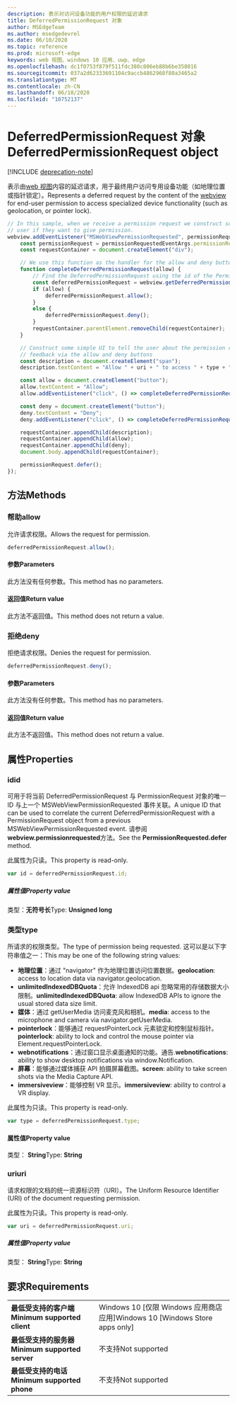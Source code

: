 ```yaml
---
description: 表示对访问设备功能的用户权限的延迟请求
title: DeferredPermissionRequest 对象
author: MSEdgeTeam
ms.author: msedgedevrel
ms.date: 06/10/2020
ms.topic: reference
ms.prod: microsoft-edge
keywords: web 视图、windows 10 应用、uwp、edge
ms.openlocfilehash: dc1f0753f879f511fdc380c806eb88b6be358016
ms.sourcegitcommit: 037a2d62333691104c9accb4862968f80a3465a2
ms.translationtype: MT
ms.contentlocale: zh-CN
ms.lasthandoff: 06/18/2020
ms.locfileid: "10752137"
---
```

# <span data-ttu-id="8fa30-104">DeferredPermissionRequest 对象</span><span class="sxs-lookup"><span data-stu-id="8fa30-104">DeferredPermissionRequest object</span></span>  

[!INCLUDE [deprecation-note](../includes/deprecation-note.md)]  

<span data-ttu-id="8fa30-105">表示由[web 视图](../webview.md)内容的延迟请求，用于最终用户访问专用设备功能（如地理位置或指针锁定）。</span><span class="sxs-lookup"><span data-stu-id="8fa30-105">Represents a deferred request by the content of the [webview](../webview.md) for end-user permission to access specialized device functionality (such as geolocation, or pointer lock).</span></span>  

```javascript
// In this sample, when we receive a permission request we construct some basic UI to ask the
// user if they want to give permission.
webview.addEventListener("MSWebViewPermissionRequested", permissionRequestedEventArgs => {
    const permissionRequest = permissionRequestedEventArgs.permissionRequest;
    const requestContainer = document.createElement("div");

    // We use this function as the handler for the allow and deny buttons.
    function completeDeferredPermissionRequest(allow) {
        // Find the DeferredPermissionRequest using the id of the PermissionRequest we deferred.
        const deferredPermissionRequest = webview.getDeferredPermissionRequestById(permissionRequest.id);
        if (allow) {
            deferredPermissionRequest.allow();
        }
        else {
            deferredPermissionRequest.deny();
        }
        requestContainer.parentElement.removeChild(requestContainer);
    }

    // Construct some simple UI to tell the user about the permission request and get their
    // feedback via the allow and deny buttons
    const description = document.createElement("span");
    description.textContent = "Allow " + uri + " to access " + type + "?";

    const allow = document.createElement("button");
    allow.textContent = "Allow";
    allow.addEventListener("click", () => completeDeferredPermissionRequest(true));

    const deny = document.createElement("button");
    deny.textContent = "Deny";
    deny.addEventListener("click", () => completeDeferredPermissionRequest(false));

    requestContainer.appendChild(description);
    requestContainer.appendChild(allow);
    requestContainer.appendChild(deny);
    document.body.appendChild(requestContainer);

    permissionRequest.defer();
});
```  

## <span data-ttu-id="8fa30-106">方法</span><span class="sxs-lookup"><span data-stu-id="8fa30-106">Methods</span></span>  

### <span data-ttu-id="8fa30-107">帮助</span><span class="sxs-lookup"><span data-stu-id="8fa30-107">allow</span></span>  

<span data-ttu-id="8fa30-108">允许请求权限。</span><span class="sxs-lookup"><span data-stu-id="8fa30-108">Allows the request for permission.</span></span>  

```javascript
deferredPermissionRequest.allow();
```  

#### <span data-ttu-id="8fa30-109">参数</span><span class="sxs-lookup"><span data-stu-id="8fa30-109">Parameters</span></span>  

<span data-ttu-id="8fa30-110">此方法没有任何参数。</span><span class="sxs-lookup"><span data-stu-id="8fa30-110">This method has no parameters.</span></span>  

#### <span data-ttu-id="8fa30-111">返回值</span><span class="sxs-lookup"><span data-stu-id="8fa30-111">Return value</span></span>  

<span data-ttu-id="8fa30-112">此方法不返回值。</span><span class="sxs-lookup"><span data-stu-id="8fa30-112">This method does not return a value.</span></span>  

### <span data-ttu-id="8fa30-113">拒绝</span><span class="sxs-lookup"><span data-stu-id="8fa30-113">deny</span></span>  

<span data-ttu-id="8fa30-114">拒绝请求权限。</span><span class="sxs-lookup"><span data-stu-id="8fa30-114">Denies the request for permission.</span></span>  

```javascript
deferredPermissionRequest.deny();
```  

#### <span data-ttu-id="8fa30-115">参数</span><span class="sxs-lookup"><span data-stu-id="8fa30-115">Parameters</span></span>  

<span data-ttu-id="8fa30-116">此方法没有任何参数。</span><span class="sxs-lookup"><span data-stu-id="8fa30-116">This method has no parameters.</span></span>  

#### <span data-ttu-id="8fa30-117">返回值</span><span class="sxs-lookup"><span data-stu-id="8fa30-117">Return value</span></span>  

<span data-ttu-id="8fa30-118">此方法不返回值。</span><span class="sxs-lookup"><span data-stu-id="8fa30-118">This method does not return a value.</span></span>  

## <span data-ttu-id="8fa30-119">属性</span><span class="sxs-lookup"><span data-stu-id="8fa30-119">Properties</span></span>  

### <span data-ttu-id="8fa30-120">id</span><span class="sxs-lookup"><span data-stu-id="8fa30-120">id</span></span>  

<span data-ttu-id="8fa30-121">可用于将当前 DeferredPermissionRequest 与 PermissionRequest 对象的唯一 ID 与上一个 MSWebViewPermissionRequested 事件关联。</span><span class="sxs-lookup"><span data-stu-id="8fa30-121">A unique ID that can be used to correlate the current DeferredPermissionRequest with a PermissionRequest object from a previous MSWebViewPermissionRequested event.</span></span> <span data-ttu-id="8fa30-122">请参阅**webview.permissionrequested**方法。</span><span class="sxs-lookup"><span data-stu-id="8fa30-122">See the **PermissionRequested.defer** method.</span></span>  

<span data-ttu-id="8fa30-123">此属性为只读。</span><span class="sxs-lookup"><span data-stu-id="8fa30-123">This property is read-only.</span></span>  

```javascript
var id = deferredPermissionRequest.id;
```  

##### <span data-ttu-id="8fa30-124">属性值</span><span class="sxs-lookup"><span data-stu-id="8fa30-124">Property value</span></span>  

<span data-ttu-id="8fa30-125">类型：**无符号长**</span><span class="sxs-lookup"><span data-stu-id="8fa30-125">Type: **Unsigned long**</span></span>  

### <span data-ttu-id="8fa30-126">类型</span><span class="sxs-lookup"><span data-stu-id="8fa30-126">type</span></span>  

<span data-ttu-id="8fa30-127">所请求的权限类型。</span><span class="sxs-lookup"><span data-stu-id="8fa30-127">The type of permission being requested.</span></span> <span data-ttu-id="8fa30-128">这可以是以下字符串值之一：</span><span class="sxs-lookup"><span data-stu-id="8fa30-128">This may be one of the following string values:</span></span>  

*   <span data-ttu-id="8fa30-129">**地理位置**：通过 "navigator" 作为地理位置访问位置数据。</span><span class="sxs-lookup"><span data-stu-id="8fa30-129">**geolocation**: access to location data via navigator.geolocation.</span></span>  
*   <span data-ttu-id="8fa30-130">**unlimitedIndexedDBQuota**：允许 IndexedDB api 忽略常用的存储数据大小限制。</span><span class="sxs-lookup"><span data-stu-id="8fa30-130">**unlimitedIndexedDBQuota**: allow IndexedDB APIs to ignore the usual stored data size limit.</span></span>  
*   <span data-ttu-id="8fa30-131">**媒体**：通过 getUserMedia 访问麦克风和相机。</span><span class="sxs-lookup"><span data-stu-id="8fa30-131">**media**: access to the microphone and camera via navigator.getUserMedia.</span></span>  
*   <span data-ttu-id="8fa30-132">**pointerlock**：能够通过 requestPointerLock 元素锁定和控制鼠标指针。</span><span class="sxs-lookup"><span data-stu-id="8fa30-132">**pointerlock**: ability to lock and control the mouse pointer via Element.requestPointerLock.</span></span>  
*   <span data-ttu-id="8fa30-133">**webnotifications**：通过窗口显示桌面通知的功能。通告.</span><span class="sxs-lookup"><span data-stu-id="8fa30-133">**webnotifications**: ability to show desktop notifications via window.Notification.</span></span>  
*   <span data-ttu-id="8fa30-134">**屏幕**：能够通过媒体捕获 API 拍摄屏幕截图。</span><span class="sxs-lookup"><span data-stu-id="8fa30-134">**screen**: ability to take screen shots via the Media Capture API.</span></span>  
*   <span data-ttu-id="8fa30-135">**immersiveview**：能够控制 VR 显示。</span><span class="sxs-lookup"><span data-stu-id="8fa30-135">**immersiveview**: ability to control a VR display.</span></span>  

<span data-ttu-id="8fa30-136">此属性为只读。</span><span class="sxs-lookup"><span data-stu-id="8fa30-136">This property is read-only.</span></span>  

```javascript
var type = deferredPermissionRequest.type;
```  

#### <span data-ttu-id="8fa30-137">属性值</span><span class="sxs-lookup"><span data-stu-id="8fa30-137">Property value</span></span>  

<span data-ttu-id="8fa30-138">类型： **String**</span><span class="sxs-lookup"><span data-stu-id="8fa30-138">Type: **String**</span></span>  

### <span data-ttu-id="8fa30-139">uri</span><span class="sxs-lookup"><span data-stu-id="8fa30-139">uri</span></span>  

<span data-ttu-id="8fa30-140">请求权限的文档的统一资源标识符（URI）。</span><span class="sxs-lookup"><span data-stu-id="8fa30-140">The Uniform Resource Identifier (URI) of the document requesting permission.</span></span>  

<span data-ttu-id="8fa30-141">此属性为只读。</span><span class="sxs-lookup"><span data-stu-id="8fa30-141">This property is read-only.</span></span>  

```javascript
var uri = deferredPermissionRequest.uri;
```  

##### <span data-ttu-id="8fa30-142">属性值</span><span class="sxs-lookup"><span data-stu-id="8fa30-142">Property value</span></span>  

<span data-ttu-id="8fa30-143">类型： **String**</span><span class="sxs-lookup"><span data-stu-id="8fa30-143">Type: **String**</span></span>  

## <span data-ttu-id="8fa30-144">要求</span><span class="sxs-lookup"><span data-stu-id="8fa30-144">Requirements</span></span>  

|  |  |  
|:--- |:--- |  
| **<span data-ttu-id="8fa30-145">最低受支持的客户端</span><span class="sxs-lookup"><span data-stu-id="8fa30-145">Minimum supported client</span></span>** | <span data-ttu-id="8fa30-146">Windows 10 [仅限 Windows 应用商店应用]</span><span class="sxs-lookup"><span data-stu-id="8fa30-146">Windows 10 [Windows Store apps only]</span></span> |  
| **<span data-ttu-id="8fa30-147">最低受支持的服务器</span><span class="sxs-lookup"><span data-stu-id="8fa30-147">Minimum supported server</span></span>** | <span data-ttu-id="8fa30-148">不支持</span><span class="sxs-lookup"><span data-stu-id="8fa30-148">Not supported</span></span> |  
| **<span data-ttu-id="8fa30-149">最低受支持的电话</span><span class="sxs-lookup"><span data-stu-id="8fa30-149">Minimum supported phone</span></span>** | <span data-ttu-id="8fa30-150">不支持</span><span class="sxs-lookup"><span data-stu-id="8fa30-150">Not supported</span></span> |  
